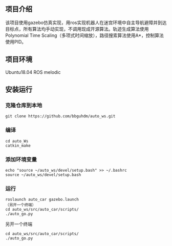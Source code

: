 ## 项目介绍
该项目使用gazebo仿真实现，用ros实现机器人在迷宫环境中自主导航避障并到达目标点，所有算法均手动实现，不调用现成开源算法。轨迹生成算法使用Polynomial Time Scaling（多项式时间缩放），路径搜索算法使用A*，控制算法使用PID。

## 项目环境
Ubuntu18.04 ROS melodic

## 安装运行

### 克隆仓库到本地
```
git clone https://github.com/bbguhdm/auto_ws.git
```

### 编译
```
cd auto_Ws
catkin_make
```

### 添加环境变量
```
echo "source ~/auto_ws/devel/setup.bash" >> ~/.bashrc
source ~/auto_ws/devel/setup.bash
```

### 运行
```
roslaunch auto_car gazebo.launch
（另开一个终端）
cd auto_ws/src/auto_car/scripts/
./auto_go.py
```
另开一个终端
```
cd auto_ws/src/auto_car/scripts/
./auto_go.py
```

